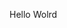 Hello Wolrd



































































































































































































































































































































































































































































































































































































































































































































































































































































































































































































































































































































































































































































































































































































































































































































































